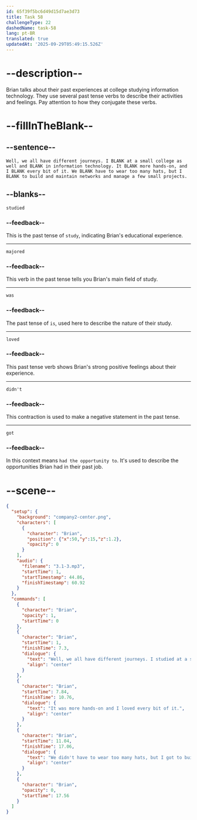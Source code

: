 ```yaml
---
id: 65f39f5bc6d49d15d7ae3d73
title: Task 58
challengeType: 22
dashedName: task-58
lang: pt-BR
translated: true
updatedAt: '2025-09-29T05:49:15.526Z'
---
```


<!-- (Audio) Brian: Well, we all have different journeys. I studied at a small college as well and majored in information technology. It was more hands-on, and I loved every bit of it. We didn't have to wear too many hats, but I got to build and maintain networks and manage a few small projects. -->

# --description--

Brian talks about their past experiences at college studying information technology. They use several past tense verbs to describe their activities and feelings. Pay attention to how they conjugate these verbs.

# --fillInTheBlank--

## --sentence--

`Well, we all have different journeys. I BLANK at a small college as well and BLANK in information technology. It BLANK more hands-on, and I BLANK every bit of it. We BLANK have to wear too many hats, but I BLANK to build and maintain networks and manage a few small projects.`

## --blanks--

`studied`

### --feedback--

This is the past tense of `study`, indicating Brian's educational experience.

---

`majored`

### --feedback--

This verb in the past tense tells you Brian's main field of study.

---

`was`

### --feedback--

The past tense of `is`, used here to describe the nature of their study.

---

`loved`

### --feedback--

This past tense verb shows Brian's strong positive feelings about their experience.

---

`didn't`

### --feedback--

This contraction is used to make a negative statement in the past tense.

---

`got`

### --feedback--

In this context means `had the opportunity to`. It's used to describe the opportunities Brian had in their past job.

# --scene--

```json
{
  "setup": {
    "background": "company2-center.png",
    "characters": [
      {
        "character": "Brian",
        "position": {"x":50,"y":15,"z":1.2},
        "opacity": 0
      }
    ],
    "audio": {
      "filename": "3.1-3.mp3",
      "startTime": 1,
      "startTimestamp": 44.86,
      "finishTimestamp": 60.92
    }
  },
  "commands": [
    {
      "character": "Brian",
      "opacity": 1,
      "startTime": 0
    },
    {
      "character": "Brian",
      "startTime": 1,
      "finishTime": 7.3,
      "dialogue": {
        "text": "Well, we all have different journeys. I studied at a small college as well and majored in information technology.",
        "align": "center"
      }
    },
    {
      "character": "Brian",
      "startTime": 7.84,
      "finishTime": 10.76,
      "dialogue": {
        "text": "It was more hands-on and I loved every bit of it.",
        "align": "center"
      }
    },
    {
      "character": "Brian",
      "startTime": 11.04,
      "finishTime": 17.06,
      "dialogue": {
        "text": "We didn't have to wear too many hats, but I got to build and maintain networks and manage a few small projects.",
        "align": "center"
      }
    },
    {
      "character": "Brian",
      "opacity": 0,
      "startTime": 17.56
    }
  ]
}
```
